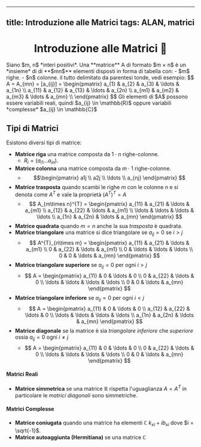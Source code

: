 
---
title: Introduzione alle Matrici
tags: ALAN, matrici
---
<h1  style="text-align: center;"> Introduzione alle Matrici 🔢</h1>
Siano $m, n$ *interi positivi*. Una **matrice** A di formato $m × n$  è un *insieme* di   
di **$mn$** elementi disposti in forma di tabella con:
- $m$ righe.
- $n$ colonne. 
il tutto delimitato da parentesi tonde, vedi esempio:
$$
A = A_{mn} = [a_{ij}] = \begin{pmatrix}
a_{1} & a_{2} & a_{3} & \ldots & a_{1n} \\
a_{11} & a_{12} & a_{13} & \ldots & a_{2n}  \\   
a_{m1} & a_{m2} & a_{m3} & \ldots & a_{mn} \\
\end{pmatrix}
$$
Gli elementi di $A$ possono essere variabili reali, quindi $a_{ij} \in \mathbb{R}$ oppure variabili *complesse* $a_{ij} \in \mathbb{C}$  



## Tipi di Matrici
Esistono diversi tipi di matrice:

- **Matrice riga** una matrice composta da $1 \cdot n$ righe-colonne.
	- $R_{i} = (a_{i1}\ldots a_{in})$.
- **Matrice colonna** una matrice composta da $m \cdot 1$ righe-colonne.
	- $$\begin{pmatrix}
a1j  \\ a2j  \\ \ldots  \\ a_{nj}
\end{pmatrix}
$$
- **Matrice trasposta** quando scambi le righe $m$ con le colonne $n$ e si denota come $A^{T}$ e vale la proprietà $(A^{T})^{T} = A$
	- $$
	A_{m\times n}^{T} = \begin{pmatrix}
a_{11} & a_{21} & \ldots & a_{m1}  \\ 
a_{12} & a_{22} & \ldots & a_{m1}  \\ 
\ldots & \ldots & \ldots & \ldots  \\ 
a_{1n} & a_{2n} & \ldots & a_{mn}  
\end{pmatrix}
$$
- **Matrice quadrata** quando $m = n$ anche la sua *trasposta* è quadrata.
- **Matrice triangolare** una matrice si dice triangolare se $a_{ij} = 0$ se $i>j$
	- $$
	A^{T}_{n\times m} =
\begin{pmatrix}
a_{11} & a_{21} & \ldots & a_{m1}  \\ 
0 & a_{22} & \ldots & a_{m1}  \\ 
0 & \ldots & \ldots & \ldots  \\ 
0 & 0 & \ldots & a_{mn} 
\end{pmatrix}
$$
- **Matrice triangolare superiore** se $a_{ij}=0$ per ogni $i>j$
	- $$
	A = \begin{pmatrix}
a_{11} & 0 & \ldots & 0  \\ 
0 & a_{22} & \ldots & 0  \\ 
\ldots & \ldots & \ldots & \ldots  \\ 
0 & 0 & \ldots & a_{mn}  
\end{pmatrix}
$$
- **Matrice triangolare inferiore** se $a_{ij}=0$ per ogni $i<j$
	- $$
	A = \begin{pmatrix}
a_{11} & 0 & \ldots & 0  \\ 
a_{12} & a_{22} & \ldots & 0  \\ 
\ldots & \ldots & \ldots & \ldots  \\ 
a_{1n} & a_{2n} & \ldots & a_{mn}  
\end{pmatrix}
$$
- **Matrice diagonale** se la matrice è sia *triangolare inferiore* che *superiore* ossia $a_{ij}=0$ ogni $i\not = j$
	- $$
	A = \begin{pmatrix}
a_{11} & 0 & \ldots & 0  \\ 
0 & a_{22} & \ldots & 0  \\ 
\ldots & \ldots & \ldots & \ldots  \\ 
0 & 0 & \ldots & a_{mn}  
\end{pmatrix}
$$


#### Matrici Reali
- **Matrice simmetrica** se una matrice $\mathbb{R}$ rispetta l'uguaglianza $A = A^{T}$ in particolare le *matrici diagonali* sono simmetriche.

#### Matrici Complesse
- **Matrice coniugata** quando una matrice ha elementi $\mathbb{C}$ $k_{xi} + ib_{xi}$ dove $i = \sqrt{-1}$.
- **Matrice autoaggiunta (Hermitiana)** se una matrice $\mathbb{C}$ 


